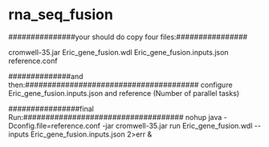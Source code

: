 # rna_seq_fusion

###############your should do copy four files:################

cromwell-35.jar
Eric_gene_fusion.wdl
Eric_gene_fusion.inputs.json
reference.conf

##############and then:#######################################
 configure Eric_gene_fusion.inputs.json and reference (Number of parallel tasks)

################final Run:####################################
nohup java  -Dconfig.file=reference.conf -jar cromwell-35.jar run Eric_gene_fusion.wdl  --inputs Eric_gene_fusion.inputs.json 2>err &
